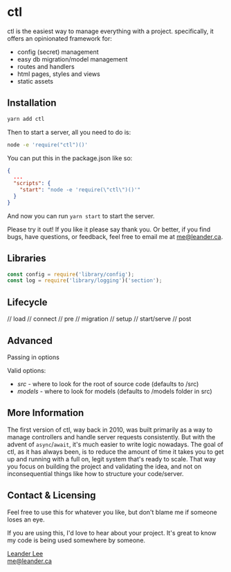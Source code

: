 # ctl

ctl is the easiest way to manage everything with a project. specifically, it offers an opinionated framework for:

- config (secret) management
- easy db migration/model management
- routes and handlers
- html pages, styles and views
- static assets


## Installation ##

```bash
yarn add ctl
```

Then to start a server, all you need to do is:

```bash
node -e 'require("ctl")()'
```

You can put this in the package.json like so:

```json
{
  ...
  "scripts": {
    "start": "node -e 'require(\"ctl\")()'"
  }
}
```

And now you can run `yarn start` to start the server.


Please try it out! If you like it please say thank you. Or better, if you find bugs, have questions, or feedback, feel free to email me at me@leander.ca.


## Libraries ##

```js
const config = require('library/config');
const log = require('library/logging')('section');
```

## Lifecycle ##

// load
// connect
// pre
// migration
// setup
// start/serve
// post

## Advanced ##

Passing in options

Valid options:

- *src* - where to look for the root of source code (defaults to /src)
- *models* - where to look for models (defaults to /models folder in src)

## More Information ##

The first version of ctl, way back in 2010, was built primarily as a way to manage controllers and handle server requests consistently. But with the advent of `async`/`await`, it's much easier to write logic nowadays. The goal of ctl, as it has always been, is to reduce the amount of time it takes you to get up and running with a full on, legit system that's ready to scale. That way you focus on building the project and validating the idea, and not on inconsequential things like how to structure your code/server.


## Contact & Licensing ##

Feel free to use this for whatever you like, but don't blame me if someone loses an eye.

If you are using this, I'd love to hear about your project. It's great to know my code is being used somewhere by someone.

[Leander Lee][1]<br />
me@leander.ca

[1]: http://leander.ca











